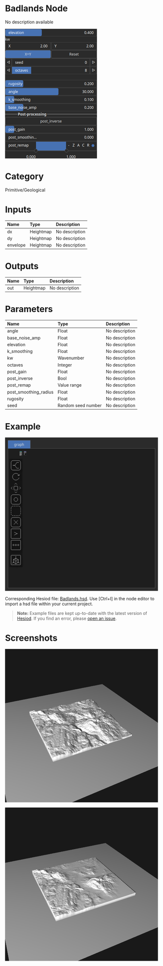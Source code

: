 
Badlands Node
=============


No description available



![img](../../images/nodes/Badlands_settings.png)


# Category


Primitive/Geological
# Inputs

|Name|Type|Description|
| :--- | :--- | :--- |
|dx|Heightmap|No description|
|dy|Heightmap|No description|
|envelope|Heightmap|No description|

# Outputs

|Name|Type|Description|
| :--- | :--- | :--- |
|out|Heightmap|No description|

# Parameters

|Name|Type|Description|
| :--- | :--- | :--- |
|angle|Float|No description|
|base_noise_amp|Float|No description|
|elevation|Float|No description|
|k_smoothing|Float|No description|
|kw|Wavenumber|No description|
|octaves|Integer|No description|
|post_gain|Float|No description|
|post_inverse|Bool|No description|
|post_remap|Value range|No description|
|post_smoothing_radius|Float|No description|
|rugosity|Float|No description|
|seed|Random seed number|No description|

# Example


![img](../../images/nodes/Badlands_hsd_example.png)

Corresponding Hesiod file: [Badlands.hsd](../../examples/Badlands.hsd). Use [Ctrl+I] in the node editor to import a hsd file within your current project. 

> **Note:** Example files are kept up-to-date with the latest version of [Hesiod](https://github.com/otto-link/Hesiod).
> If you find an error, please [open an issue](https://github.com/otto-link/Hesiod/issues).

  
# Screenshots

![img](../../images/nodes/Badlands_wiki0.png)

![img](../../images/nodes/Badlands_wiki1.png)